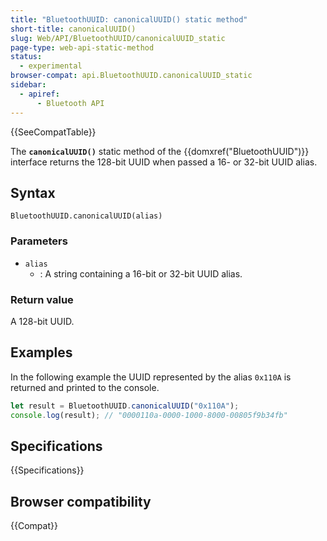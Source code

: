 ```yaml
---
title: "BluetoothUUID: canonicalUUID() static method"
short-title: canonicalUUID()
slug: Web/API/BluetoothUUID/canonicalUUID_static
page-type: web-api-static-method
status:
  - experimental
browser-compat: api.BluetoothUUID.canonicalUUID_static
sidebar:
  - apiref:
      - Bluetooth API
---
```


{{SeeCompatTable}}

The **`canonicalUUID()`** static method of the {{domxref("BluetoothUUID")}} interface returns the 128-bit UUID when passed a 16- or 32-bit UUID alias.

## Syntax

```js-nolint
BluetoothUUID.canonicalUUID(alias)
```

### Parameters

- `alias`
  - : A string containing a 16-bit or 32-bit UUID alias.

### Return value

A 128-bit UUID.

## Examples

In the following example the UUID represented by the alias `0x110A` is returned and printed to the console.

```js
let result = BluetoothUUID.canonicalUUID("0x110A");
console.log(result); // "0000110a-0000-1000-8000-00805f9b34fb"
```

## Specifications

{{Specifications}}

## Browser compatibility

{{Compat}}
